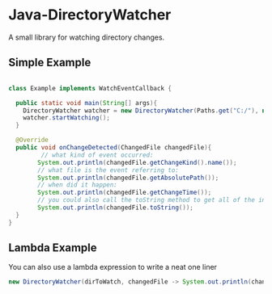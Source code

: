 # Java-DirectoryWatcher

A small library for watching directory changes.

## Simple Example

```java

class Example implements WatchEventCallback {

  public static void main(String[] args){
    DirectoryWatcher watcher = new DirectoryWatcher(Paths.get("C:/"), new Example());
    watcher.startWatching();
  }

  @Override
  public void onChangeDetected(ChangedFile changedFile){
         // what kind of event occurred:
        System.out.println(changedFile.getChangeKind().name());
        // what file is the event referring to:
        System.out.println(changedFile.getAbsolutePath());
        // when did it happen:
        System.out.println(changedFile.getChangeTime());
        // you could also call the toString method to get all of the information above:
        System.out.println(changedFile.toString());
  }
}

```

## Lambda Example
You can also use a lambda expression to write a neat one liner

```java
new DirectoryWatcher(dirToWatch, changedFile -> System.out.println(changedFile.toString())).startWatching();
```
